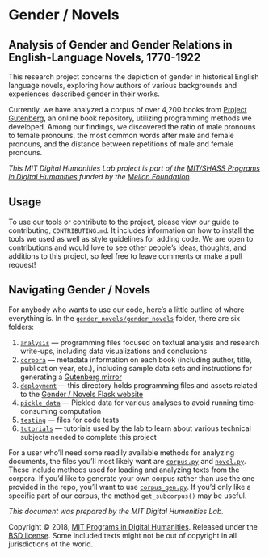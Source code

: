 # Gender / Novels

## Analysis of Gender and Gender Relations in English-Language Novels, 1770-1922

This research project concerns the depiction of gender in historical English language novels, exploring how authors of various backgrounds and experiences described gender in their works.

Currently, we have analyzed a corpus of over 4,200 books from [Project Gutenberg](https://www.gutenberg.org/), an online book repository, utilizing programming methods we developed. Among our findings, we discovered the ratio of male pronouns to female pronouns, the most common words after male and female pronouns, and the distance between repetitions of male and female pronouns.

*This MIT Digital Humanities Lab project is part of the [MIT/SHASS Programs in Digital Humanities](https://digitalhumanities.mit.edu/) funded by the [Mellon Foundation](https://www.mellon.org/).*

## Usage
To use our tools or contribute to the project, please view our guide to contributing, `CONTRIBUTING.md`. It includes information on how to install the tools we used as well as style guidelines for adding code. We are open to contributions and would love to see other people’s ideas, thoughts, and additions to this project, so feel free to leave comments or make a pull request!

## Navigating Gender / Novels

For anybody who wants to use our code, here’s a little outline of where everything is.
In the [`gender_novels/gender_novels`](https://github.com/dhmit/gender_novels/tree/master/gender_novels) folder, there are six folders: 

1. [`analysis`](https://github.com/dhmit/gender_novels/tree/master/gender_novels/analysis) — programming files focused on textual analysis and research write-ups, including data visualizations and conclusions
2. [`corpora`](https://github.com/dhmit/gender_novels/tree/master/gender_novels/corpora) — metadata information on each book (including author, title, publication year, etc.), including sample data sets and instructions for generating a [Gutenberg mirror](https://github.com/dhmit/gender_novels/tree/master/gender_novels/corpora/gutenberg_mirror_sample)
3. [`deployment`](https://github.com/dhmit/gender_novels/tree/master/gender_novels/deployment) — this directory holds programming files and assets related to the [Gender / Novels Flask website](http://gendernovels.digitalhumanitiesmit.org/) 
4. [`pickle_data`](https://github.com/dhmit/gender_novels/tree/master/gender_novels/pickle_data) — Pickled data for various analyses to avoid running time-consuming computation
5. [`testing`](https://github.com/dhmit/gender_novels/tree/master/gender_novels/testing) — files for code tests
6. [`tutorials`](https://github.com/dhmit/gender_novels/tree/master/gender_novels/tutorials) — tutorials used by the lab to learn about various technical subjects needed to complete this project

For a user who’ll need some readily available methods for analyzing documents, the files you’ll most likely want are [`corpus.py`](https://github.com/dhmit/gender_novels/blob/master/gender_novels/corpus.py) and [`novel.py`](https://github.com/dhmit/gender_novels/blob/master/gender_novels/novel.py). These include methods used for loading and analyzing texts from the corpora. If you’d like to generate your own corpus rather than use the one provided in the repo, you’ll want to use [`corpus_gen.py`](https://github.com/dhmit/gender_novels/blob/master/gender_novels/corpus_gen.py). If you’d only like a specific part of our corpus, the method `get_subcorpus()` may be useful.  

*This document was prepared by the MIT Digital Humanities Lab.*

Copyright © 2018, [MIT Programs in Digital Humanities](https://digitalhumanities.mit.edu/). Released under the [BSD license](https://github.com/dhmit/gender_novels/blob/master/LICENSE).
Some included texts might not be out of copyright in all jurisdictions of the world.
